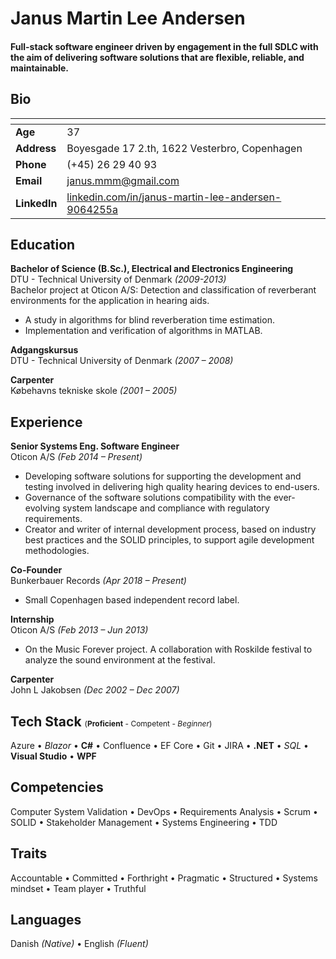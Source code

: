 
Janus Martin Lee Andersen
======

#### Full-stack software engineer driven by engagement in the full SDLC with the aim of delivering software solutions that are flexible, reliable, and maintainable. 

Bio
-

|   <!-- -->   |   <!-- -->   |
|--------------|--------------|
| **Age**      | 37 
| **Address**  | Boyesgade 17 2.th, 1622 Vesterbro, Copenhagen 
| **Phone**    | (+45) 26 29 40 93 
| **Email**    | janus.mmm@gmail.com 
| **LinkedIn** | [linkedin.com/in/janus-martin-lee-andersen-9064255a](https://www.linkedin.com/in/janus-martin-lee-andersen-9064255a) 

Education
-
**Bachelor of Science (B.Sc.), Electrical and Electronics Engineering**  
DTU - Technical University of Denmark *(2009-2013)*  
Bachelor project at Oticon A/S:
Detection and classification of reverberant environments for the application in hearing aids.

- A study in algorithms for blind reverberation time estimation.
- Implementation and verification of algorithms in MATLAB.

**Adgangskursus**  
DTU - Technical University of Denmark *(2007 – 2008)*

**Carpenter**  
Købehavns tekniske skole *(2001 – 2005)*

Experience
-
**Senior Systems Eng. Software Engineer**  
Oticon A/S *(Feb 2014 – Present)*  

- Developing software solutions for supporting the development and testing involved in delivering high quality hearing devices to end-users.
- Governance of the software solutions compatibility with the ever-evolving system landscape and compliance with regulatory requirements.
- Creator and writer of internal development process, based on industry best practices and the SOLID principles, to support agile development methodologies.

**Co-Founder**  
Bunkerbauer Records *(Apr 2018 – Present)*

- Small Copenhagen based independent record label.

**Internship**  
Oticon A/S *(Feb 2013 – Jun 2013)*

- On the Music Forever project. A collaboration with Roskilde festival to analyze the sound environment at the festival.

**Carpenter**  
John L Jakobsen *(Dec 2002 – Dec 2007)*

Tech Stack <span style="font-size:12px; font-weight:normal; ">(**Proficient** - Competent - *Beginner*)</span>
-
Azure &bull;
*Blazor* &bull;
**C#** &bull;
Confluence &bull;
EF Core &bull;
Git &bull; 
JIRA &bull; 
**.NET** &bull;
*SQL* &bull; 
**Visual Studio** &bull;
**WPF**



Competencies
-
Computer System Validation &bull;
DevOps &bull;
Requirements Analysis &bull;
Scrum &bull;
SOLID &bull;
Stakeholder Management &bull;
Systems Engineering &bull;
TDD 


Traits
-
Accountable &bull;
Committed &bull;
Forthright &bull;
Pragmatic &bull;
Structured &bull;
Systems mindset &bull;
Team player &bull; 
Truthful

Languages
-
Danish *(Native)* &bull;
English *(Fluent)*

